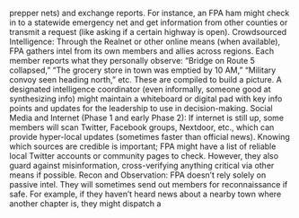 prepper nets) and exchange reports. For instance, an FPA ham might check in to a statewide emergency net and get information from other counties or transmit a request (like asking if a certain highway is open). Crowdsourced Intelligence: Through the Realnet or other online means (when available), FPA gathers intel from its own members and allies across regions. Each member reports what they personally observe: “Bridge on Route 5 collapsed,” “The grocery store in town was emptied by 10 AM,” “Military convoy seen heading north,” etc. These are compiled to build a picture. A designated intelligence coordinator (even informally, someone good at synthesizing info) might maintain a whiteboard or digital pad with key info points and updates for the leadership to use in decision-making. Social Media and Internet (Phase 1 and early Phase 2): If internet is still up, some members will scan Twitter, Facebook groups, Nextdoor, etc., which can provide hyper-local updates (sometimes faster than official news). Knowing which sources are credible is important; FPA might have a list of reliable local Twitter accounts or community pages to check. However, they also guard against misinformation, cross-verifying anything critical via other means if possible. Recon and Observation: FPA doesn’t rely solely on passive intel. They will sometimes send out members for reconnaissance if safe. For example, if they haven’t heard news about a nearby town where another chapter is, they might dispatch a